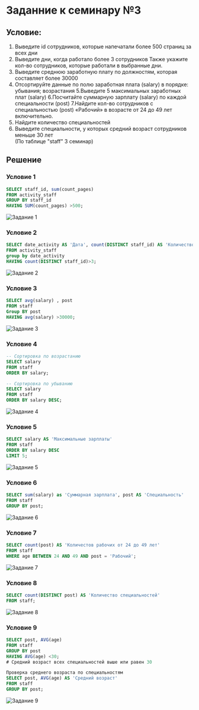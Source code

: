 # Заданние к семинару №3
## Условие:
1. Выведите id сотрудников, которые напечатали более 500 страниц за всех дни
2. Выведите дни, когда работало более 3 сотрудников Также укажите кол-во сотрудников, которые работали в выбранные дни.
3. Выведите среднюю заработную плату по должностям, которая составляет более 30000
4. Отсортируйте данные по полю заработная плата (salary) в порядке: убывания; возрастания
5.Выведите 5 максимальных заработных плат (salary)
6.Посчитайте суммарную зарплату (salary) по каждой специальности (роst)
7.Найдите кол-во сотрудников с специальностью (post) «Рабочий» в возрасте от 24 до 49 лет включительно.
8. Найдите количество специальностей
9. Выведите специальности, у которых средний возраст сотрудников меньше 30 лет  
(По таблице "staff" 3 семинар)
## Решение
### Условие 1
~~~~sql
SELECT staff_id, sum(count_pages)
FROM activity_staff
GROUP BY staff_id
HAVING SUM(count_pages) >500;
~~~~
![Задание 1](task1.png)

### Условие 2
~~~~sql
SELECT date_activity AS 'Дата', count(DISTINCT staff_id) AS 'Количество работников'
FROM activity_staff
group by date_activity
HAVING count(DISTINCT staff_id)>3;
~~~~
![Задание 2](task2.png)

### Условие 3
~~~~sql
SELECT avg(salary) , post
FROM staff
Group BY post
HAVING avg(salary) >30000;
~~~~
![Задание 3](task3.png)

### Условие 4
~~~~sql
-- Сортировка по возрастанию
SELECT salary 
FROM staff
ORDER BY salary;
~~~~

~~~~sql
-- Сортировка по убыванию
SELECT salary 
FROM staff
ORDER BY salary DESC;
~~~~
![Задание 4](task4.png)

### Условие 5
~~~~sql
SELECT salary AS 'Максимальные зарплаты'
FROM staff
ORDER BY salary DESC
LIMIT 5;
~~~~
![Задание 5](task5.png)

### Условие 6
~~~~sql
SELECT sum(salary) as 'Суммарная зарплата', post AS 'Специальность'
FROM staff
GROUP BY post;
~~~~
![Задание 6](task6.png)

### Условие 7
~~~~sql
SELECT count(post) AS 'Количестов рабочих от 24 до 49 лет'
FROM staff
WHERE age BETWEEN 24 AND 49 AND post = 'Рабочий';
~~~~
![Задание 7](task7.png)

### Условие 8
~~~~sql
SELECT count(DISTINCT post) AS 'Количество специальностей'
FROM staff;
~~~~
![Задание 8](task8.png)

### Условие 9
~~~~sql
SELECT post, AVG(age)
FROM staff
GROUP BY post
HAVING AVG(age) <30; 
# Средний возраст всех специальностей выше или равен 30
~~~~


~~~~sql
Проверка среднего возраста по специальностям
SELECT post, AVG(age) AS 'Средний возраст'
FROM staff
GROUP BY post; 
~~~~
![Задание 9](task9.png)